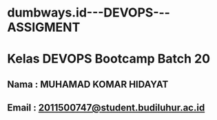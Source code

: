 # dumbways.id---DEVOPS---ASSIGMENT

# Kelas DEVOPS Bootcamp Batch 20

## Nama : MUHAMAD KOMAR HIDAYAT

## Email : 2011500747@student.budiluhur.ac.id
